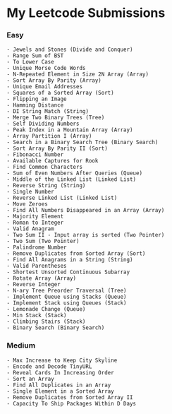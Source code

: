 # My Leetcode Submissions

### Easy

	- Jewels and Stones (Divide and Conquer)
	- Range Sum of BST
	- To Lower Case
	- Unique Morse Code Words
	- N-Repeated Element in Size 2N Array (Array)
	- Sort Array By Parity (Array)
	- Unique Email Addresses
	- Squares of a Sorted Array (Sort)
	- Flipping an Image
	- Hamming Distance 
	- DI String Match (String)
	- Merge Two Binary Trees (Tree)
	- Self Dividing Numbers 
	- Peak Index in a Mountain Array (Array)
	- Array Partition I (Array)
	- Search in a Binary Search Tree (Binary Search)
	- Sort Array By Parity II (Sort)
	- Fibonacci Number  
	- Available Captures for Rook  
	- Find Common Characters 
	- Sum of Even Numbers After Queries (Queue)
	- Middle of the Linked List (Linked List)
	- Reverse String (String)
	- Single Number 
	- Reverse Linked List (Linked List)
	- Move Zeroes    
	- Find All Numbers Disappeared in an Array (Array)
	- Majority Element 
	- Roman to Integer  
	- Valid Anagram 
	- Two Sum II - Input array is sorted (Two Pointer)
	- Two Sum (Two Pointer)
	- Palindrome Number 
	- Remove Duplicates from Sorted Array (Sort)
	- Find All Anagrams in a String (String)
	- Valid Parentheses 
	- Shortest Unsorted Continuous Subarray
	- Rotate Array (Array)
	- Reverse Integer 
	- N-ary Tree Preorder Traversal (Tree)
	- Implement Queue using Stacks (Queue)
	- Implement Stack using Queues (Stack)
	- Lemonade Change (Queue)
	- Min Stack (Stack)
	- Climbing Stairs (Stack)
	- Binary Search (Binary Search)
  
### Medium
	
	- Max Increase to Keep City Skyline
	- Encode and Decode TinyURL
	- Reveal Cards In Increasing Order
	- Sort an Array   
	- Find All Duplicates in an Array 
	- Single Element in a Sorted Array
	- Remove Duplicates from Sorted Array II 
	- Capacity To Ship Packages Within D Days